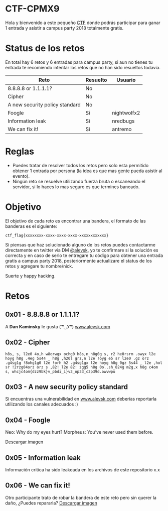 # CTF-CPMX9
Hola y bienvenido a este pequeño [CTF](https://en.wikipedia.org/wiki/Capture_the_flag#Computer_security) donde podrás participar para ganar 1 entrada y asistir a campus party 2018 totalmente gratis.

# Status de los retos

En total hay 6 retos y 6 entradas para campus party, si aun no tienes tu entrada te recomiendo intentar los retos que no han sido resueltos todavía.

|Reto|Resuelto|Usuario|
|--|--|--|
| 8.8.8.8 or 1.1.1.1? | No |  |
| Cipher | No |  |
| A new security policy standard | No |  |
| Foogle | Si | nightwolfx2 |
| Information leak | Si | nredbugs |
| We can fix it! | Si | antremo |


# Reglas

- Puedes tratar de resolver todos los retos pero solo esta permitido obtener 1 entrada por persona (la idea es que mas gente pueda asistir al evento).
- Ningún reto se resuelve utilizando fuerza bruta o escaneando el servidor, si lo haces lo mas seguro es que termines baneado.

# Objetivo

El objetivo de cada reto es encontrar una bandera, el formato de las banderas es el siguiente:

`ctf_flag{xxxxxxxx-xxxx-xxxx-xxxx-xxxxxxxxxxxx}`

Si piensas que haz solucionado alguno de los retos puedes contactarme directamente en twitter via DM [@alevsk](https://twitter.com/Alevsk), yo te confirmare si la solución es correcta y en caso de serlo te entregare tu código para obtener una entrada gratis a campus party 2018, posteriormente actualizare el status de los retos y agregare tu nombre/nick.

Suerte y happy hacking.

# Retos

## 0x01 - 8.8.8.8 or 1.1.1.1?

A **Dan Kaminsky** le gusta ( ͡° ͜ ʖ ͡°) www.alevsk.com

## 0x02 - Cipher

    h8s, s, l2e0 4o,h w8orwgx ochg0 h8s,n h8g0g s, r2 he0rsrm .owyx l2e hoyg h8g .4eg 5s44 _ h8g ,h20l grz,n l2e !oyg e5 sr l2e0 .gz orz .g4sg1g !8ohg1g0 l2e !orh h2 .g4sg1gx l2e hoyg h8g 0gz 5s44 _ l2e ,hol sr !2rzg04orz orz s ,82! l2e 82! zgg5 h8g 0o..sh_824g m2g,x h8g c4om s, whcjc4om{dzz9bk}v_pbdi_i}v3_op33_c3p39d.owvwpu

## 0x03 - A new security policy standard

Si encuentras una vulnerabilidad en www.alevsk.com deberías reportarla utilizando los canales adecuados :)

## 0x04 - Foogle

Neo: Why do my eyes hurt?
Morpheus: You’ve never used them before.

[Descargar imagen](https://www.dropbox.com/s/4j5kf0o4k0wryff/foogle.png?dl=0)

## 0x05 - Information leak

Información critica ha sido leakeada en los archivos de este repositorio x.x

## 0x06 - We can fix it!

Otro participante trato de robar la bandera de este reto pero sin querer la daño, ¿Puedes repararla? [Descargar imagen](https://www.dropbox.com/s/o9dq5udc6t3dchf/qr_code.png?dl=0)
